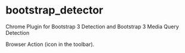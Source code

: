 bootstrap_detector
==================

Chrome Plugin for Bootstrap 3 Detection and Bootstrap 3 Media Query Detection

Browser Action (icon in the toolbar).
